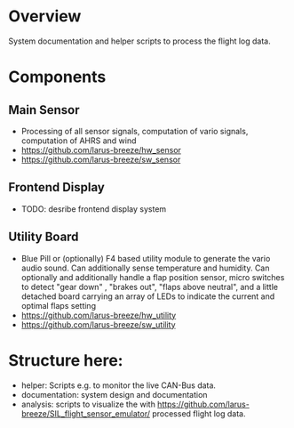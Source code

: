 # Overview
System documentation and helper scripts to process the flight log data.

# Components
## Main Sensor
- Processing of all sensor signals, computation of vario signals, computation of AHRS and wind
- https://github.com/larus-breeze/hw_sensor
- https://github.com/larus-breeze/sw_sensor


## Frontend Display
- TODO: desribe frontend display system


## Utility Board 
- Blue Pill or (optionally) F4 based utility module to generate the vario audio sound. Can additionally sense temperature and humidity. Can optionally and additionally handle a flap position sensor, micro switches to detect "gear down" , "brakes out", "flaps above neutral", and a little detached board carrying an array of LEDs to indicate the current and optimal flaps setting 
- https://github.com/larus-breeze/hw_utility
- https://github.com/larus-breeze/sw_utility

# Structure here:
- helper: Scripts e.g. to monitor the live CAN-Bus data.
- documentation: system design and documentation 
- analysis: scripts to visualize the with https://github.com/larus-breeze/SIL_flight_sensor_emulator/ processed flight log data.
